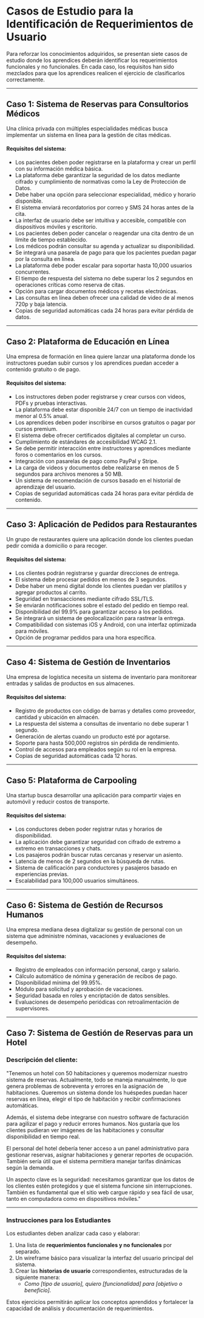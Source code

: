 # **Casos de Estudio para la Identificación de Requerimientos de Usuario**  

Para reforzar los conocimientos adquiridos, se presentan siete casos de estudio donde los aprendices deberán identificar los requerimientos funcionales y no funcionales. En cada caso, los requisitos han sido mezclados para que los aprendices realicen el ejercicio de clasificarlos correctamente.  

---

## **Caso 1: Sistema de Reservas para Consultorios Médicos**  

Una clínica privada con múltiples especialidades médicas busca implementar un sistema en línea para la gestión de citas médicas.  

#### **Requisitos del sistema:**  
- Los pacientes deben poder registrarse en la plataforma y crear un perfil con su información médica básica.  
- La plataforma debe garantizar la seguridad de los datos mediante cifrado y cumplimiento de normativas como la Ley de Protección de Datos.  
- Debe haber una opción para seleccionar especialidad, médico y horario disponible.  
- El sistema enviará recordatorios por correo y SMS 24 horas antes de la cita.  
- La interfaz de usuario debe ser intuitiva y accesible, compatible con dispositivos móviles y escritorio.  
- Los pacientes deben poder cancelar o reagendar una cita dentro de un límite de tiempo establecido.  
- Los médicos podrán consultar su agenda y actualizar su disponibilidad.  
- Se integrará una pasarela de pago para que los pacientes puedan pagar por la consulta en línea.  
- La plataforma debe poder escalar para soportar hasta 10,000 usuarios concurrentes.  
- El tiempo de respuesta del sistema no debe superar los 2 segundos en operaciones críticas como reserva de citas.  
- Opción para cargar documentos médicos y recetas electrónicas.  
- Las consultas en línea deben ofrecer una calidad de video de al menos 720p y baja latencia.  
- Copias de seguridad automáticas cada 24 horas para evitar pérdida de datos.  

---

## **Caso 2: Plataforma de Educación en Línea**  

Una empresa de formación en línea quiere lanzar una plataforma donde los instructores puedan subir cursos y los aprendices puedan acceder a contenido gratuito o de pago.  

#### **Requisitos del sistema:**  
- Los instructores deben poder registrarse y crear cursos con videos, PDFs y pruebas interactivas.  
- La plataforma debe estar disponible 24/7 con un tiempo de inactividad menor al 0.5% anual.  
- Los aprendices deben poder inscribirse en cursos gratuitos o pagar por cursos premium.  
- El sistema debe ofrecer certificados digitales al completar un curso.  
- Cumplimiento de estándares de accesibilidad WCAG 2.1.  
- Se debe permitir interacción entre instructores y aprendices mediante foros o comentarios en los cursos.  
- Integración con pasarelas de pago como PayPal y Stripe.  
- La carga de videos y documentos debe realizarse en menos de 5 segundos para archivos menores a 50 MB.  
- Un sistema de recomendación de cursos basado en el historial de aprendizaje del usuario.  
- Copias de seguridad automáticas cada 24 horas para evitar pérdida de contenido.  

---

## **Caso 3: Aplicación de Pedidos para Restaurantes**  

Un grupo de restaurantes quiere una aplicación donde los clientes puedan pedir comida a domicilio o para recoger.  

#### **Requisitos del sistema:**  
- Los clientes podrán registrarse y guardar direcciones de entrega.  
- El sistema debe procesar pedidos en menos de 3 segundos.  
- Debe haber un menú digital donde los clientes puedan ver platillos y agregar productos al carrito.  
- Seguridad en transacciones mediante cifrado SSL/TLS.  
- Se enviarán notificaciones sobre el estado del pedido en tiempo real.  
- Disponibilidad del 99.9% para garantizar acceso a los pedidos.  
- Se integrará un sistema de geolocalización para rastrear la entrega.  
- Compatibilidad con sistemas iOS y Android, con una interfaz optimizada para móviles.  
- Opción de programar pedidos para una hora específica.  

---

## **Caso 4: Sistema de Gestión de Inventarios**  

Una empresa de logística necesita un sistema de inventario para monitorear entradas y salidas de productos en sus almacenes.  

#### **Requisitos del sistema:**  
- Registro de productos con código de barras y detalles como proveedor, cantidad y ubicación en almacén.  
- La respuesta del sistema a consultas de inventario no debe superar 1 segundo.  
- Generación de alertas cuando un producto esté por agotarse.  
- Soporte para hasta 500,000 registros sin pérdida de rendimiento.  
- Control de accesos para empleados según su rol en la empresa.  
- Copias de seguridad automáticas cada 12 horas.  

---

## **Caso 5: Plataforma de Carpooling**  

Una startup busca desarrollar una aplicación para compartir viajes en automóvil y reducir costos de transporte.  

#### **Requisitos del sistema:**  
- Los conductores deben poder registrar rutas y horarios de disponibilidad.  
- La aplicación debe garantizar seguridad con cifrado de extremo a extremo en transacciones y chats.  
- Los pasajeros podrán buscar rutas cercanas y reservar un asiento.  
- Latencia de menos de 2 segundos en la búsqueda de rutas.  
- Sistema de calificación para conductores y pasajeros basado en experiencias previas.  
- Escalabilidad para 100,000 usuarios simultáneos.  

---

## **Caso 6: Sistema de Gestión de Recursos Humanos**  

Una empresa mediana desea digitalizar su gestión de personal con un sistema que administre nóminas, vacaciones y evaluaciones de desempeño.  

#### **Requisitos del sistema:**  
- Registro de empleados con información personal, cargo y salario.  
- Cálculo automático de nómina y generación de recibos de pago.  
- Disponibilidad mínima del 99.95%.  
- Módulo para solicitud y aprobación de vacaciones.  
- Seguridad basada en roles y encriptación de datos sensibles.  
- Evaluaciones de desempeño periódicas con retroalimentación de supervisores.  

---

## **Caso 7: Sistema de Gestión de Reservas para un Hotel**  

### **Descripción del cliente:**  

"Tenemos un hotel con 50 habitaciones y queremos modernizar nuestro sistema de reservas. Actualmente, todo se maneja manualmente, lo que genera problemas de sobreventa y errores en la asignación de habitaciones. Queremos un sistema donde los huéspedes puedan hacer reservas en línea, elegir el tipo de habitación y recibir confirmaciones automáticas.  

Además, el sistema debe integrarse con nuestro software de facturación para agilizar el pago y reducir errores humanos. Nos gustaría que los clientes pudieran ver imágenes de las habitaciones y consultar disponibilidad en tiempo real.  

El personal del hotel debería tener acceso a un panel administrativo para gestionar reservas, asignar habitaciones y generar reportes de ocupación. También sería útil que el sistema permitiera manejar tarifas dinámicas según la demanda.  

Un aspecto clave es la seguridad: necesitamos garantizar que los datos de los clientes estén protegidos y que el sistema funcione sin interrupciones. También es fundamental que el sitio web cargue rápido y sea fácil de usar, tanto en computadora como en dispositivos móviles."  

---

### **Instrucciones para los Estudiantes**  

Los estudiantes deben analizar cada caso y elaborar:  

1. Una lista de **requerimientos funcionales y no funcionales** por separado.  
2. Un wireframe básico para visualizar la interfaz del usuario principal del sistema.  
3. Crear las **historias de usuario** correspondientes, estructuradas de la siguiente manera:  
   - *Como [tipo de usuario], quiero [funcionalidad] para [objetivo o beneficio].*  

Estos ejercicios permitirán aplicar los conceptos aprendidos y fortalecer la capacidad de análisis y documentación de requerimientos.

